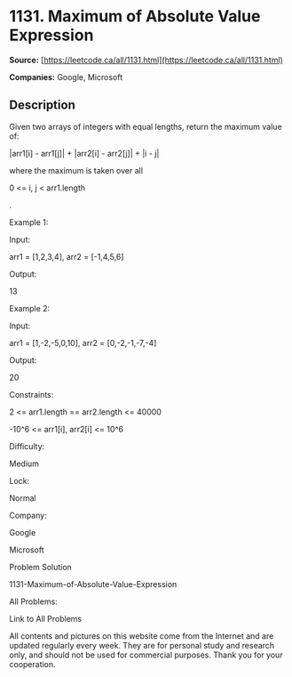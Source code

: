 # 1131. Maximum of Absolute Value Expression

**Source:** [https://leetcode.ca/all/1131.html](https://leetcode.ca/all/1131.html)

**Companies:** Google, Microsoft

## Description

Given two arrays of integers with equal lengths, return the maximum value of:

|arr1[i] - arr1[j]| + |arr2[i] - arr2[j]| + |i - j|

where the maximum is taken over all

0 <= i, j < arr1.length

.

Example 1:

Input:

arr1 = [1,2,3,4], arr2 = [-1,4,5,6]

Output:

13

Example 2:

Input:

arr1 = [1,-2,-5,0,10], arr2 = [0,-2,-1,-7,-4]

Output:

20

Constraints:

2 <= arr1.length == arr2.length <= 40000

-10^6 <= arr1[i], arr2[i] <= 10^6

Difficulty:

Medium

Lock:

Normal

Company:

Google

Microsoft

Problem Solution

1131-Maximum-of-Absolute-Value-Expression

All Problems:

Link to All Problems

All contents and pictures on this website come from the Internet and are updated regularly every week. They are for personal study and research only, and should not be used for commercial purposes. Thank you for your cooperation.

